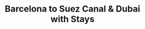 ---
category: mediterranean
title: Barcelona to Suez Canal & Dubai with Stays
class: barcelona-to-suez-canal-and-dubai-with-stays
cruiseline: Royal Caribbean, Ovation of the Seas
special-info: stays in Barcelona and Dubai
price: 1149
nights: 20
cruise-url: http://www.planetcruise.co.uk/royal-caribbean-cruises/ovation-of-the-seas/08-May-2016/104000?referrersiteid=970
---